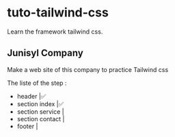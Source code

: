 # tuto-tailwind-css
Learn the framework tailwind css.

## Junisyl Company
Make a web site of this company to practice Tailwind css

The liste of the step :

 - header           |✅
 - section index    |✅
 - section service  |
 - section contact  |
 - footer           |